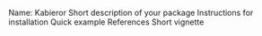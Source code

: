
Name: Kabieror
Short description of your package Instructions for installation
Quick example
References
Short vignette
